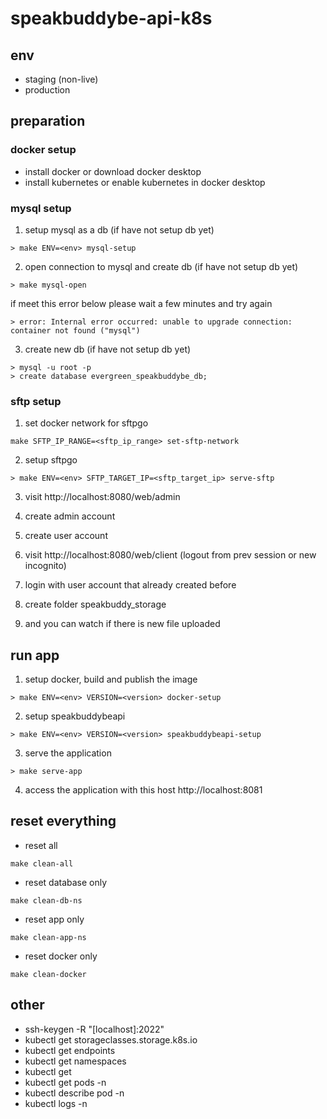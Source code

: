 # speakbuddybe-api-k8s

## env
- staging (non-live)
- production

## preparation

### docker setup
- install docker or download docker desktop
- install kubernetes or enable kubernetes in docker desktop

### mysql setup
1. setup mysql as a db (if have not setup db yet)
```
> make ENV=<env> mysql-setup
```

2. open connection to mysql and create db (if have not setup db yet)
```
> make mysql-open
```

if meet this error below please wait a few minutes and try again

```
> error: Internal error occurred: unable to upgrade connection: container not found ("mysql")
```

3. create new db (if have not setup db yet)

```
> mysql -u root -p
> create database evergreen_speakbuddybe_db;
```

### sftp setup
1. set docker network for sftpgo
```
make SFTP_IP_RANGE=<sftp_ip_range> set-sftp-network
```

2. setup sftpgo
```
> make ENV=<env> SFTP_TARGET_IP=<sftp_target_ip> serve-sftp
```

3. visit http://localhost:8080/web/admin

4. create admin account

5. create user account

6. visit http://localhost:8080/web/client (logout from prev session or new incognito)

7. login with user account that already created before

8. create folder speakbuddy_storage

9. and you can watch if there is new file uploaded


## run app

1. setup docker, build and publish the image
```
> make ENV=<env> VERSION=<version> docker-setup
```

2. setup speakbuddybeapi
```
> make ENV=<env> VERSION=<version> speakbuddybeapi-setup
```

3. serve the application
```
> make serve-app
```

4. access the application with this host http://localhost:8081

## reset everything
- reset all
```
make clean-all
```

- reset database only
```
make clean-db-ns
```

- reset app only
```
make clean-app-ns
```

- reset docker only
```
make clean-docker
```

## other
- ssh-keygen -R "[localhost]:2022"
- kubectl get storageclasses.storage.k8s.io
- kubectl get endpoints
- kubectl get namespaces
- kubectl get <keyword>
- kubectl get pods -n <namespace>
- kubectl describe pod <pod-name> -n <namespace>
- kubectl logs <pod-name> -n <namespace>
